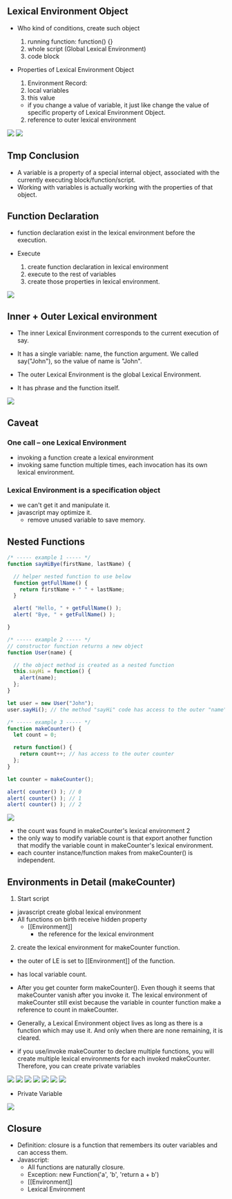 ## Lexical Environment Object
* Who kind of conditions, create such object
  1. running function: function() {}
  2. whole script (Global Lexical Environment)
  3. code block

* Properties of Lexical Environment Object
  1. Environment Record:
    1. local variables
    2. this value
    * if you change a value of variable, it just like change the value of specific property of Lexical Environment Object.
  2. reference to outer lexical environment

<img src="./assets/lexical_environment_ basic.png">

<img src="./assets/lexical_environment_assign_value.png">

## Tmp Conclusion
* A variable is a property of a special internal object, associated with the currently executing block/function/script.
* Working with variables is actually working with the properties of that object.

## Function Declaration
* function declaration exist in the lexical environment before the execution.

* Execute
  1. create function declaration in lexical environment
  2. execute to the rest of variables
  3. create those properties in lexical environment.

<img src="./assets/lexical_environment_with_function_declaration.png">


## Inner + Outer Lexical environment

* The inner Lexical Environment corresponds to the current execution of say.
 - It has a single variable: name, the function argument. We called say("John"), so the value of name is "John".

* The outer Lexical Environment is the global Lexical Environment.
 - It has phrase and the function itself.

<img src="./assets/lexical_environment_inner_outer.png">


## Caveat
### One call – one Lexical Environment
* invoking a function create a lexical environment
* invoking same function multiple times, each invocation has its own lexical environment.

### Lexical Environment is a specification object
* we can't get it and manipulate it.
* javascript may optimize it.
  * remove unused variable to save memory.

## Nested Functions
```js
/* ----- example 1 ----- */
function sayHiBye(firstName, lastName) {

  // helper nested function to use below
  function getFullName() {
    return firstName + " " + lastName;
  }

  alert( "Hello, " + getFullName() );
  alert( "Bye, " + getFullName() );

}

/* ----- example 2 ----- */
// constructor function returns a new object
function User(name) {

  // the object method is created as a nested function
  this.sayHi = function() {
    alert(name);
  };
}

let user = new User("John");
user.sayHi(); // the method "sayHi" code has access to the outer "name"

/* ----- example 3 ----- */
function makeCounter() {
  let count = 0;

  return function() {
    return count++; // has access to the outer counter
  };
}

let counter = makeCounter();

alert( counter() ); // 0
alert( counter() ); // 1
alert( counter() ); // 2

```

<img src="./assets/makecounter_nested_lexical_environment.png" />

* the count was found in makeCounter's lexical environment 2
* the only way to modify variable count is that export another function that modify the variable count in makeCounter's lexical environment.
* each counter instance/function makes from makeCounter() is independent.


## Environments in Detail (makeCounter)
1. Start script
  * javascript create global lexical environment
* All functions on birth receive hidden property
  * [[Environment]]
    * the reference for the lexical environment

2. create the lexical environment for makeCounter function.
  * the outer of LE is set to [[Environment]] of the function.
  * has local variable count.

* After you get counter form makeCounter(). Even though it seems that makeCounter vanish after you invoke it. The lexical environment of makeCounter still exist because the variable in counter function make a reference to count in makeCounter.

* Generally, a Lexical Environment object lives as long as there is a function which may use it. And only when there are none remaining, it is cleared.

* if you use/invoke makeCounter to declare multiple functions, you will create multiple lexical environments for each invoked makeCounter. Therefore, you can create private variables


<img src="./assets/nested_function_01.png" />
<img src="./assets/nested_function_02.png" />
<img src="./assets/nested_function_03.png" />
<img src="./assets/nested_function_04.png" />
<img src="./assets/nested_function_05.png" />
<img src="./assets/nested_function_06.png" />
<img src="./assets/nested_function_07.png" />


* Private Variable

<img src="./assets/private_variable_lexical_environment.png">

## Closure
* Definition:
  closure is a function that remembers its outer variables and can access them.
* Javascript:
  * All functions are naturally closure.
  * Exception: new Function('a', 'b', 'return a + b')
  * [[Environment]]
  * Lexical Environment
